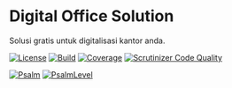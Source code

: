# Digital Office Solution

Solusi gratis untuk digitalisasi kantor anda.

[![License](https://img.shields.io/github/license/office-dev/eoffice?style=flat-square)](https://github.com/office-dev/eoffice/blob/master/LICENSE)
[![Build](https://img.shields.io/github/workflow/status/office-dev/eoffice/CI?style=flat-square)](https://github.com/office-dev/eoffice/actions/workflows/CI.yml)
[![Coverage](https://img.shields.io/codecov/c/github/office-dev/eoffice/branch/master?style=flat-square)](https://app.codecov.io/gh/office-dev/eoffice)
[![Scrutinizer Code Quality](https://img.shields.io/scrutinizer/quality/g/office-dev/eoffice/master?style=flat-square)](https://scrutinizer-ci.com/g/office-dev/eoffice/?branch=master)


[![Psalm](https://shepherd.dev/github/office-dev/eoffice/coverage.svg)](https://shepherd.dev/github/office-dev/eoffice)
[![PsalmLevel](https://shepherd.dev/github/office-dev/eoffice/level.svg)](https://shepherd.dev/github/office-dev/eoffice)
